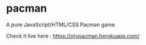 # pacman
A pure JavaScript/HTML/CSS Pacman game

Check it live here : https://otypacman.herokuapp.com/
